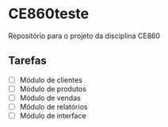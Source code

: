 # CE860teste
Repositório para o projeto da disciplina CE860

## Tarefas

- [ ] Módulo de clientes
- [ ] Módulo de produtos
- [ ] Módulo de vendas
- [ ] Módulo de relatórios
- [ ] Módulo de interface
